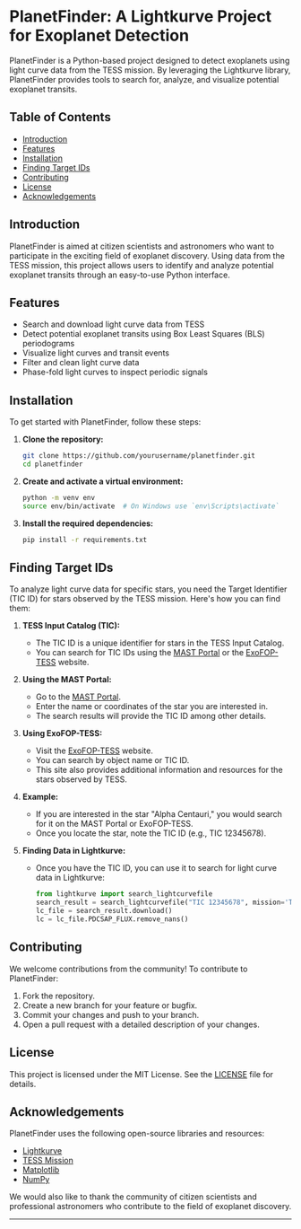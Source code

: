 # PlanetFinder: A Lightkurve Project for Exoplanet Detection

PlanetFinder is a Python-based project designed to detect exoplanets using light curve data from the TESS mission. By leveraging the Lightkurve library, PlanetFinder provides tools to search for, analyze, and visualize potential exoplanet transits.

## Table of Contents

- [Introduction](#introduction)
- [Features](#features)
- [Installation](#installation)
- [Finding Target IDs](#finding-target-ids)
- [Contributing](#contributing)
- [License](#license)
- [Acknowledgements](#acknowledgements)

## Introduction

PlanetFinder is aimed at citizen scientists and astronomers who want to participate in the exciting field of exoplanet discovery. Using data from the TESS mission, this project allows users to identify and analyze potential exoplanet transits through an easy-to-use Python interface.

## Features

- Search and download light curve data from TESS
- Detect potential exoplanet transits using Box Least Squares (BLS) periodograms
- Visualize light curves and transit events
- Filter and clean light curve data
- Phase-fold light curves to inspect periodic signals

## Installation

To get started with PlanetFinder, follow these steps:

1. **Clone the repository:**
    ```bash
    git clone https://github.com/yourusername/planetfinder.git
    cd planetfinder
    ```

2. **Create and activate a virtual environment:**
    ```bash
    python -m venv env
    source env/bin/activate  # On Windows use `env\Scripts\activate`
    ```

3. **Install the required dependencies:**
    ```bash
    pip install -r requirements.txt
    ```

## Finding Target IDs

To analyze light curve data for specific stars, you need the Target Identifier (TIC ID) for stars observed by the TESS mission. Here's how you can find them:

1. **TESS Input Catalog (TIC):**
   - The TIC ID is a unique identifier for stars in the TESS Input Catalog.
   - You can search for TIC IDs using the [MAST Portal](https://mast.stsci.edu/portal/Mashup/Clients/Mast/Portal.html) or the [ExoFOP-TESS](https://exofop.ipac.caltech.edu/tess/) website.

2. **Using the MAST Portal:**
   - Go to the [MAST Portal](https://mast.stsci.edu/portal/Mashup/Clients/Mast/Portal.html).
   - Enter the name or coordinates of the star you are interested in.
   - The search results will provide the TIC ID among other details.

3. **Using ExoFOP-TESS:**
   - Visit the [ExoFOP-TESS](https://exofop.ipac.caltech.edu/tess/) website.
   - You can search by object name or TIC ID.
   - This site also provides additional information and resources for the stars observed by TESS.

4. **Example:**
   - If you are interested in the star "Alpha Centauri," you would search for it on the MAST Portal or ExoFOP-TESS.
   - Once you locate the star, note the TIC ID (e.g., TIC 12345678).

5. **Finding Data in Lightkurve:**
   - Once you have the TIC ID, you can use it to search for light curve data in Lightkurve:
     ```python
     from lightkurve import search_lightcurvefile
     search_result = search_lightcurvefile("TIC 12345678", mission='TESS')
     lc_file = search_result.download()
     lc = lc_file.PDCSAP_FLUX.remove_nans()
     ```

## Contributing

We welcome contributions from the community! To contribute to PlanetFinder:

1. Fork the repository.
2. Create a new branch for your feature or bugfix.
3. Commit your changes and push to your branch.
4. Open a pull request with a detailed description of your changes.

## License

This project is licensed under the MIT License. See the [LICENSE](LICENSE) file for details.

## Acknowledgements

PlanetFinder uses the following open-source libraries and resources:

- [Lightkurve](https://github.com/lightkurve/lightkurve)
- [TESS Mission](https://tess.mit.edu/)
- [Matplotlib](https://matplotlib.org/)
- [NumPy](https://numpy.org/)

We would also like to thank the community of citizen scientists and professional astronomers who contribute to the field of exoplanet discovery.

---
